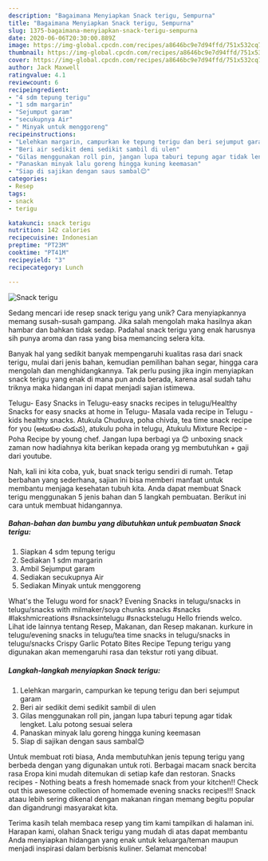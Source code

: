 ```yaml
---
description: "Bagaimana Menyiapkan Snack terigu, Sempurna"
title: "Bagaimana Menyiapkan Snack terigu, Sempurna"
slug: 1375-bagaimana-menyiapkan-snack-terigu-sempurna
date: 2020-06-06T20:30:00.889Z
image: https://img-global.cpcdn.com/recipes/a8646bc9e7d94ffd/751x532cq70/snack-terigu-foto-resep-utama.jpg
thumbnail: https://img-global.cpcdn.com/recipes/a8646bc9e7d94ffd/751x532cq70/snack-terigu-foto-resep-utama.jpg
cover: https://img-global.cpcdn.com/recipes/a8646bc9e7d94ffd/751x532cq70/snack-terigu-foto-resep-utama.jpg
author: Jack Maxwell
ratingvalue: 4.1
reviewcount: 6
recipeingredient:
- "4 sdm tepung terigu"
- "1 sdm margarin"
- "Sejumput garam"
- "secukupnya Air"
- " Minyak untuk menggoreng"
recipeinstructions:
- "Lelehkan margarin, campurkan ke tepung terigu dan beri sejumput garam"
- "Beri air sedikit demi sedikit sambil di ulen"
- "Gilas menggunakan roll pin, jangan lupa taburi tepung agar tidak lengket. Lalu potong sesuai selera"
- "Panaskan minyak lalu goreng hingga kuning keemasan"
- "Siap di sajikan dengan saus sambal😊"
categories:
- Resep
tags:
- snack
- terigu

katakunci: snack terigu 
nutrition: 142 calories
recipecuisine: Indonesian
preptime: "PT23M"
cooktime: "PT41M"
recipeyield: "3"
recipecategory: Lunch

---
```



![Snack terigu](https://img-global.cpcdn.com/recipes/a8646bc9e7d94ffd/751x532cq70/snack-terigu-foto-resep-utama.jpg)

Sedang mencari ide resep snack terigu yang unik? Cara menyiapkannya memang susah-susah gampang. Jika salah mengolah maka hasilnya akan hambar dan bahkan tidak sedap. Padahal snack terigu yang enak harusnya sih punya aroma dan rasa yang bisa memancing selera kita.

Banyak hal yang sedikit banyak mempengaruhi kualitas rasa dari snack terigu, mulai dari jenis bahan, kemudian pemilihan bahan segar, hingga cara mengolah dan menghidangkannya. Tak perlu pusing jika ingin menyiapkan snack terigu yang enak di mana pun anda berada, karena asal sudah tahu triknya maka hidangan ini dapat menjadi sajian istimewa.

Telugu- Easy Snacks in Telugu-easy snacks recipes in telugu/Healthy Snacks for easy snacks at home in Telugu- Masala vada recipe in Telugu - kids healthy snacks. Atukula Chuduva, poha chivda, tea time snack recipe for you (అటుకుల చుడువ), atukulu poha in telugu, Atukulu Mixture Recipe - Poha Recipe by young chef. Jangan lupa berbagi ya 😊 unboxing snack zaman now hadiahnya kita berikan kepada orang yg membutuhkan + gaji dari youtube.


Nah, kali ini kita coba, yuk, buat snack terigu sendiri di rumah. Tetap berbahan yang sederhana, sajian ini bisa memberi manfaat untuk membantu menjaga kesehatan tubuh kita. Anda dapat membuat Snack terigu menggunakan 5 jenis bahan dan 5 langkah pembuatan. Berikut ini cara untuk membuat hidangannya.

<!--inarticleads1-->

##### Bahan-bahan dan bumbu yang dibutuhkan untuk pembuatan Snack terigu:

1. Siapkan 4 sdm tepung terigu
1. Sediakan 1 sdm margarin
1. Ambil Sejumput garam
1. Sediakan secukupnya Air
1. Sediakan  Minyak untuk menggoreng


What&#39;s the Telugu word for snack? Evening Snacks in telugu/snacks in telugu/snacks with milmaker/soya chunks snacks #snacks #lakshmicreations #snacksintelugu #snackstelugu Hello friends welco. Lihat ide lainnya tentang Resep, Makanan, dan Resep makanan. kurkure in telugu/evening snacks in telugu/tea time snacks in telugu/snacks in telugu/snacks Crispy Garlic Potato Bites Recipe Tepung terigu yang digunakan akan memengaruhi rasa dan tekstur roti yang dibuat. 

<!--inarticleads2-->

##### Langkah-langkah menyiapkan Snack terigu:

1. Lelehkan margarin, campurkan ke tepung terigu dan beri sejumput garam
1. Beri air sedikit demi sedikit sambil di ulen
1. Gilas menggunakan roll pin, jangan lupa taburi tepung agar tidak lengket. Lalu potong sesuai selera
1. Panaskan minyak lalu goreng hingga kuning keemasan
1. Siap di sajikan dengan saus sambal😊


Untuk membuat roti biasa, Anda membutuhkan jenis tepung terigu yang berbeda dengan yang digunakan untuk roti. Berbagai macam snack bercita rasa Eropa kini mudah ditemukan di setiap kafe dan restoran. Snacks recipes - Nothing beats a fresh homemade snack from your kitchen!! Check out this awesome collection of homemade evening snacks recipes!!! Snack ataau lebih sering dikenal dengan makanan ringan memang begitu popular dan digandrungi masyarakat kita. 

Terima kasih telah membaca resep yang tim kami tampilkan di halaman ini. Harapan kami, olahan Snack terigu yang mudah di atas dapat membantu Anda menyiapkan hidangan yang enak untuk keluarga/teman maupun menjadi inspirasi dalam berbisnis kuliner. Selamat mencoba!
